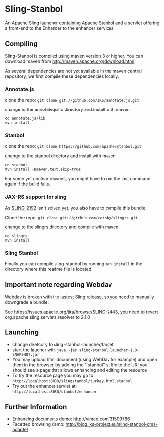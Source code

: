 # Sling-Stanbol

An Apache Sling launcher containing Apache Stanbol and a servlet offering a
front-end to the Enhancer to the enhancer services

## Compiling

Sling-Stanbol is compiled using maven version 3 or higher. You can download maven from <http://maven.apache.org/download.html>.

As several dependencies are not yet available in the maven central repository, we first compile these dependencies locally.

### Annotate.js

clone the repo:
`git clone git://github.com/IKS/annotate.js.git`

change to the annotate.js/lib directory and install with maven

    cd annotate.js/lib
    mvn install

### Stanbol

clone the repo:
`git clone https://github.com/apache/stanbol.git`

change to the stanbol directory and install with maven

    cd stanbol
    mvn install -Dmaven.test.skip=true

For some yet unclear reasons, you might have to run the last command again if the build fails.

### JAX-RS support for sling

As [SLING-2192](https://issues.apache.org/jira/browse/SLING-2192) isn't solved yet, you also have to compile this bundle

Clone the repo:
`git clone git://github.com/retobg/slingrs.git`

change to the slingrs directory and compile with maven:

    cd slingrs
    mvn install

### Sling Stanbol

Finally you can compile sling-stanbol by running `mvn install` in the directory where this readme file is located.

## Important note regarding Webdav
Webdav is broken with the lastest Sling release, so you need to manually downgrade a bundle:

See https://issues.apache.org/jira/browse/SLING-2443, you need to revert
org.apache.sling.servlets.resolver to 2.1.0 .

## Launching

- change diretcory to sling-stanbol-launcher/target
- start the laucher with `java -jar sling-stanbol-launcher-1.0-SNAPSHOT.jar`
- You may upload html document (using WebDav for example) and open them in the browser, by adding the ".stanbol" suffix to the URI you should see a page that allows enhancing and editing the resource
- To try the resource page you may go to `http://localhost:8080/slingstanbol/turkey.html.stanbol`
- Try out the enhancer servlet at: `http://localhost:8080/stanbol/enhancer`

## Further Information

- Enhancing documents demo: <http://vimeo.com/31509786>
- Facetted browsing demo: <http://blog.iks-project.eu/sling-stanbol-cms-adapte/>
